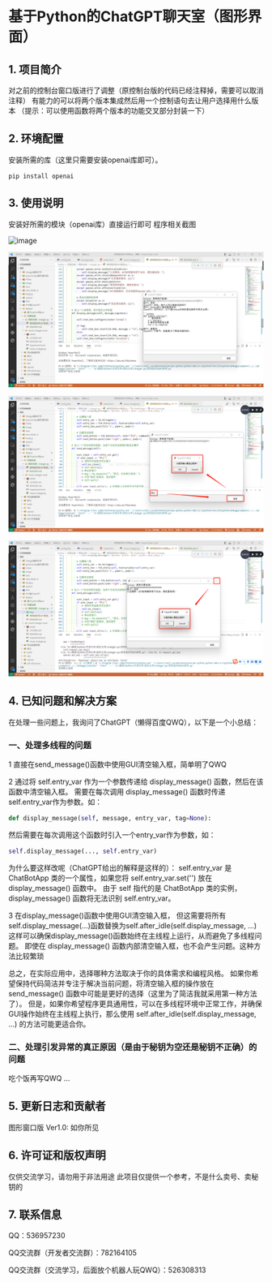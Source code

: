 # 基于Python的ChatGPT聊天室（图形界面）

## 1. 项目简介

对之前的控制台窗口版进行了调整（原控制台版的代码已经注释掉，需要可以取消注释）
有能力的可以将两个版本集成然后用一个控制语句去让用户选择用什么版本
（提示：可以使用函数将两个版本的功能交叉部分封装一下）

## 2. 环境配置

安装所需的库（这里只需要安装openai库即可）。

```shell
pip install openai
```

## 3. 使用说明

安装好所需的模块（openai库）直接运行即可
程序相关截图

![image](https://user-images.githubusercontent.com/127756463/229268944-203ee67e-abff-43e6-b783-c31ee4a5071a.png)

![运行](https://github.com/ZS629/chatgpt-py/blob/master/img/run.jpg)

![指令关闭](https://github.com/ZS629/chatgpt-py/blob/master/img/closerw.png)

![用户关闭窗口](https://github.com/ZS629/chatgpt-py/blob/master/img/close.png)

## 4. 已知问题和解决方案

在处理一些问题上，我询问了ChatGPT（懒得百度QWQ），以下是一个小总结：

### 一、处理多线程的问题

1 直接在send_message()函数中使用GUI清空输入框，简单明了QWQ

2 通过将 self.entry_var 作为一个参数传递给 display_message() 函数，然后在该函数中清空输入框。
需要在每次调用 display_message() 函数时传递self.entry_var作为参数。如：

```python
def display_message(self, message, entry_var, tag=None):
```

然后需要在每次调用这个函数时引入一个entry_var作为参数，如：

```python
self.display_message(..., self.entry_var)
```

为什么要这样改呢（ChatGPT给出的解释是这样的）：
    self.entry_var 是 ChatBotApp 类的一个属性，如果您将 self.entry_var.set('') 放在 display_message() 函数中。
    由于 self 指代的是 ChatBotApp 类的实例，display_message() 函数将无法识别 self.entry_var。

3 在display_message()函数中使用GUI清空输入框，
但这需要将所有self.display_message(...)函数替换为self.after_idle(self.display_message, ...)
这样可以确保display_message()函数始终在主线程上运行，从而避免了多线程问题。
即使在 display_message() 函数内部清空输入框，也不会产生问题。这种方法比较繁琐

总之，在实际应用中，选择哪种方法取决于你的具体需求和编程风格。
如果你希望保持代码简洁并专注于解决当前问题，将清空输入框的操作放在 send_message() 函数中可能是更好的选择（这里为了简洁我就采用第一种方法了）。
但是，如果你希望程序更具通用性，可以在多线程环境中正常工作，并确保GUI操作始终在主线程上执行，那么使用 self.after_idle(self.display_message, ...) 的方法可能更适合你。

### 二、处理引发异常的真正原因（是由于秘钥为空还是秘钥不正确）的问题

吃个饭再写QWQ
...

## 5. 更新日志和贡献者

图形窗口版 Ver1.0:
如你所见

## 6. 许可证和版权声明

仅供交流学习，请勿用于非法用途
此项目仅提供一个参考，不是什么卖号、卖秘钥的

## 7. 联系信息

QQ：536957230

QQ交流群（开发者交流群）：782164105

QQ交流群（交流学习，后面放个机器人玩QWQ）：526308313
